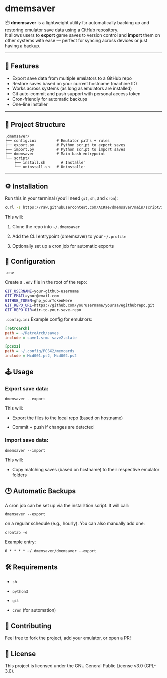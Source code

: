 # dmemsaver

📦 **dmemsaver** is a lightweight utility for automatically backing up and restoring emulator save data using a GitHub repository.  
It allows users to **export** game saves to version control and **import** them on other systems with ease — perfect for syncing across devices or just having a backup.

---

## 🚀 Features

- Export save data from multiple emulators to a GitHub repo
- Restore saves based on your current hostname (machine ID)
- Works across systems (as long as emulators are installed)
- Git auto-commit and push support with personal access token
- Cron-friendly for automatic backups
- One-line installer

---

## 📁 Project Structure
```
.dmemsaver/
├── config.ini         # Emulator paths + rules
├── export.py          # Python script to export saves
├── import.py          # Python script to import saves
├── dmemsaver          # Main bash entrypoint
└── script/
    ├── install.sh       # Installer
    └── uninstall.sh   # Uninstaller

```

---

## ⚙️ Installation

Run this in your terminal (you’ll need `git`, `sh`, and `cron`):

```bash
curl -s https://raw.githubusercontent.com/ACRae/dmemsaver/main/script/install.sh | sh
```

This will:

1. Clone the repo into `~/.dmemsaver`

2. Add the CLI entrypoint (dmemsaver) to your `~/.profile`

3. Optionally set up a cron job for automatic exports



## 🔧 Configuration
`.env`

Create a `.env` file in the root of the repo:
```bash
GIT_USERNAME=your-github-username
GIT_EMAIL=your@email.com
GITHUB_TOKEN=ghp_yourTokenHere
GIT_REPO_URL=https://github.com/yourusername/yoursavegithubrepo.git
GIT_REPO_DIR=dir-to-your-save-repo
```

`.config.ini`
Example config for emulators:

```ini
[retroarch]
path = ~/RetroArch/saves
include = save1.srm, save2.state

[pcsx2]
path = ~/.config/PCSX2/memcards
include = Mcd001.ps2, Mcd002.ps2
```

## 🕹️ Usage
### Export save data:

`dmemsaver --export`

This will:

* Export the files to the local repo (based on hostname)

* Commit + push if changes are detected

### Import save data:

`dmemsaver --import`

This will:

* Copy matching saves (based on hostname) to their respective emulator folders

## 🕒 Automatic Backups

A cron job can be set up via the installation script. It will call:

`dmemsaver --export`

on a regular schedule (e.g., hourly). You can also manually add one:

`crontab -e`

Example entry:

`0 * * * * ~/.dmemsaver/dmemsaver --export`

## 🛠 Requirements

* `sh`

* `python3`

* `git`

* `cron` (for automation)

## 🙌 Contributing

Feel free to fork the project, add your emulator, or open a PR!

## 📜 License

This project is licensed under the GNU General Public License v3.0 (GPL-3.0).
